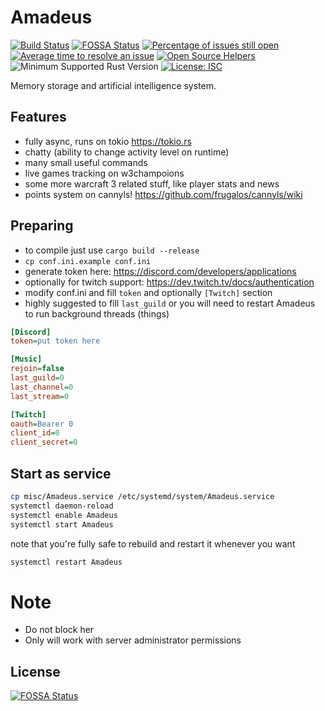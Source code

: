Amadeus
=======

[![Build Status](https://travis-ci.org/Qeenon/Amadeus.svg?branch=master)](https://travis-ci.org/Qeenon/Amadeus)
[![FOSSA Status](https://app.fossa.com/api/projects/git%2Bgithub.com%2FQeenon%2FAmadeus.svg?type=shield)](https://app.fossa.com/projects/git%2Bgithub.com%2FQeenon%2FAmadeus?ref=badge_shield)
[![Percentage of issues still open](http://isitmaintained.com/badge/open/Qeenon/Amadeus.svg)](http://isitmaintained.com/project/Qeenon/Amadeus "Percentage of issues still open")
[![Average time to resolve an issue](http://isitmaintained.com/badge/resolution/Qeenon/Amadeus.svg)](http://isitmaintained.com/project/Qeenon/Amadeus "Average time to resolve an issue")
[![Open Source Helpers](https://www.codetriage.com/qeenon/amadeus/badges/users.svg)](https://www.codetriage.com/qeenon/amadeus)
![Minimum Supported Rust Version](https://img.shields.io/badge/rustc-1.44.1-teal)
[![License: ISC](https://img.shields.io/badge/License-ISC-teal.svg)](https://opensource.org/licenses/ISC)

Memory storage and artificial intelligence system.

Features
--------

 - fully async, runs on tokio https://tokio.rs
 - chatty (ability to change activity level on runtime)
 - many small useful commands
 - live games tracking on w3champoions
 - some more warcraft 3 related stuff, like player stats and news
 - points system on cannyls! https://github.com/frugalos/cannyls/wiki

Preparing
---------

 - to compile just use `cargo build --release`
 - `cp conf.ini.example conf.ini`
 - generate token here: https://discord.com/developers/applications
 - optionally for twitch support: https://dev.twitch.tv/docs/authentication
 - modify conf.ini and fill `token` and optionally `[Twitch]` section
 - highly suggested to fill `last_guild` or you will need to restart Amadeus to run background threads (things)

``` ini
[Discord]
token=put token here

[Music]
rejoin=false
last_guild=0
last_channel=0
last_stream=0

[Twitch]
oauth=Bearer 0
client_id=0
client_secret=0
```

Start as service
----------------

``` sh
cp misc/Amadeus.service /etc/systemd/system/Amadeus.service
systemctl daemon-reload
systemctl enable Amadeus
systemctl start Amadeus
```

note that you're fully safe to rebuild and restart it whenever you want

``` sh
systemctl restart Amadeus
```

Note
====

 - Do not block her
 - Only will work with server administrator permissions


## License
[![FOSSA Status](https://app.fossa.com/api/projects/git%2Bgithub.com%2FQeenon%2FAmadeus.svg?type=large)](https://app.fossa.com/projects/git%2Bgithub.com%2FQeenon%2FAmadeus?ref=badge_large)
